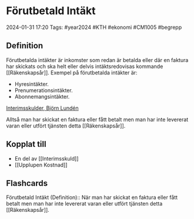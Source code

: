 # Förutbetald Intäkt

2024-01-31 17:20
Tags: #year2024 #KTH #ekonomi #CM1005 #begrepp

## Definition

Förutbetalda intäkter är inkomster som redan är betalda eller där en faktura har skickats och ska helt eller delvis intäktsredovisas kommande [[Räkenskapsår]]. Exempel på förutbetalda intäkter är:

- Hyresintäkter.
- Prenumerationsintäkter.
- Abonnemangsintäkter.

[Interimsskulder, Björn Lundén](https://www.bjornlunden.se/bokslut--%C3%A5rsredovisning/interimsskulder__1296)

Alltså man har skickat en faktura eller fått betalt men man har inte levererat varan eller utfört tjänsten detta [[Räkenskapsår]].

## Kopplat till

- En del av [[Interimsskuld]]
- [[Upplupen Kostnad]]

## Flashcards

Förutbetald Intäkt (Definition):: När man har skickat en faktura eller fått betalt men man har inte levererat varan eller utfört tjänsten detta [[Räkenskapsår]].
<!--SR:!2024-02-10,4,272!2024-02-23,16,290-->
